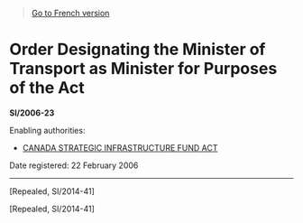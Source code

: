 > [Go to French version](/fr/Règlements/Textes%20réglementaires/2006/23.md)

# Order Designating the Minister of Transport as Minister for Purposes of the Act

**SI/2006-23**

Enabling authorities: 
- [CANADA STRATEGIC INFRASTRUCTURE FUND ACT](/en/Acts/Statutes%20of%20Canada/2002/c.%209,%20s.%2047.md)

Date registered: 22 February 2006

----------


[Repealed, SI/2014-41]

[Repealed, SI/2014-41]


